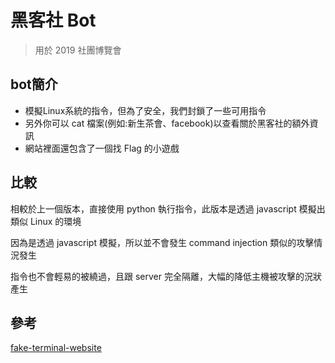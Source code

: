 # 黑客社 Bot

> 用於 2019 社團博覽會

## bot簡介

+ 模擬Linux系統的指令，但為了安全，我們封鎖了一些可用指令
+ 另外你可以 cat 檔案(例如:新生茶會、facebook)以查看關於黑客社的額外資訊
+ 網站裡面還包含了一個找 Flag 的小遊戲

## 比較

相較於上一個版本，直接使用 python 執行指令，此版本是透過 javascript 模擬出類似 Linux 的環境

因為是透過 javascript 模擬，所以並不會發生 command injection 類似的攻擊情況發生

指令也不會輕易的被繞過，且跟 server 完全隔離，大幅的降低主機被攻擊的況狀產生

## 參考

[fake-terminal-website](https://github.com/luisbraganca/fake-terminal-website)
